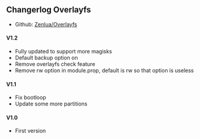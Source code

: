## Changerlog Overlayfs

+ Github: [Zenlua/Overlayfs](https://github.com/Zenlua/Overlayfs)

#### V1.2

+ Fully updated to support more magisks
+ Default backup option on
+ Remove overlayfs check feature
+ Remove rw option in module.prop, default is rw so that option is useless

#### V1.1

+ Fix bootloop
+ Update some more partitions

#### V1.0

+ First version
